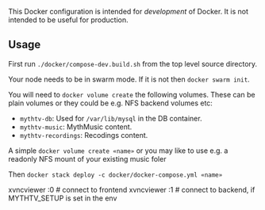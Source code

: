 This Docker configuration is intended for _development_ of Docker. It is not intended to be useful for production.

## Usage

First run `./docker/compose-dev.build.sh` from the top level source directory.

Your node needs to be in swarm mode. If it is not then `docker swarm init`.

You will need to `docker volume create` the following volumes. These can be plain volumes or they could be e.g. NFS backend volumes etc:

- `mythtv-db`: Used for `/var/lib/mysql` in the DB container.
- `mythtv-music`: MythMusic content.
- `mythtv-recordings`: Recodings content.

A simple `docker volume create «name»` or you may like to use e.g. a readonly NFS mount of your existing music foler

Then `docker stack deploy -c docker/docker-compose.yml «name»`

xvncviewer :0 # connect to frontend
xvncviewer :1 # connect to backend, if MYTHTV_SETUP is set in the env
